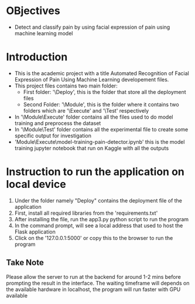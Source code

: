 # OBjectives
- Detect and classify pain by using facial expression of pain using machine learning model

# Introduction

- This is the academic project with a title Automated Recognition of Facial Expression of Pain Using Machine Learning developement files.
- This project files contains two main folder:
  - First folder: '\Deploy', this is the folder that store all the deployment files
  - Second Folder: '\Module', this is the folder where it contains two folders which are '\Execute' and '\Test' respectively
- In '\Module\Execute' folder contains all the files used to do model training and preprocess the dataset
- In '\Module\Test' folder contains all the experimental file to create some specific output for investigation
- 'Module\Execute\model-training-pain-detector.ipynb' this is the model training jupyter notebook that run on Kaggle with all the outputs

# Instruction to run the application on local device

1. Under the folder namely "Deploy" contains the deployment file of the application
2. First, install all required libraries from the 'requirements.txt'
3. After installing the file, run the app3.py python script to run the program
4. In the command prompt, will see a local address that used to host the Flask application
5. Click on the '127.0.0.1:5000' or copy this to the browser to run the program

## Take Note

Please allow the server to run at the backend for around 1-2 mins before prompting the result in the interface.
The waiting timeframe will depends on the available hardware in localhost, the program will run faster with GPU available

